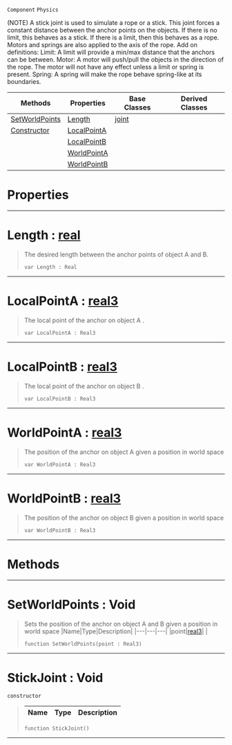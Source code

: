  `Component` `Physics`



(NOTE) A stick joint is used to simulate a rope or a stick. This joint forces a constant distance between the anchor points on the objects. If there is no limit, this behaves as a stick. If there is a limit, then this behaves as a rope. Motors and springs are also applied to the axis of the rope. Add on definitions: Limit: A limit will provide a min/max distance that the anchors can be between. Motor: A motor will push/pull the objects in the direction of the rope. The motor will not have any effect unless a limit or spring is present. Spring: A spring will make the rope behave spring-like at its boundaries.

|Methods|Properties|Base Classes|Derived Classes|
|---|---|---|---|
|[ SetWorldPoints](stickjoint.md#setworldpoints-void)|[ Length](stickjoint.md#length-zilch-engine-docum)|[joint](joint.md)| |
|[ Constructor](stickjoint.md#stickjoint-void)|[ LocalPointA](stickjoint.md#localpointa-zilch-engine)| | |
| |[ LocalPointB](stickjoint.md#localpointb-zilch-engine)| | |
| |[ WorldPointA](stickjoint.md#worldpointa-zilch-engine)| | |
| |[ WorldPointB](stickjoint.md#worldpointb-zilch-engine)| | |


 #  Properties


---  
 #  Length : [real](../nada_base_types/real.md)

> The desired length between the anchor points of object A and B.
> ```TS:Nada
> var Length : Real


---  
 #  LocalPointA : [real3](../nada_base_types/real3.md)

> The local point of the anchor on object A . 
> ```TS:Nada
> var LocalPointA : Real3


---  
 #  LocalPointB : [real3](../nada_base_types/real3.md)

> The local point of the anchor on object B . 
> ```TS:Nada
> var LocalPointB : Real3


---  
 #  WorldPointA : [real3](../nada_base_types/real3.md)

> The position of the anchor on object A given a position in world space 
> ```TS:Nada
> var WorldPointA : Real3


---  
 #  WorldPointB : [real3](../nada_base_types/real3.md)

> The position of the anchor on object B given a position in world space 
> ```TS:Nada
> var WorldPointB : Real3


---  
 #  Methods


---  
 #  SetWorldPoints : Void

> Sets the position of the anchor on object A and B given a position in world space 
> |Name|Type|Description|
> |---|---|---|
> |point|[real3](../nada_base_types/real3.md)| |
> ```TS:Nada
> function SetWorldPoints(point : Real3)
> ``` 


---  
 #  StickJoint : Void

 `constructor`

> 
> |Name|Type|Description|
> |---|---|---|
> ```TS:Nada
> function StickJoint()
> ``` 


---  
 

 
